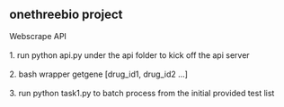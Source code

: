 ## onethreebio project
Webscrape API
<br>
<br>1. run python api.py under the api folder to kick off the api server
<br>
<br>2. bash wrapper getgene [drug_id1, drug_id2 ...]
<br>
<br>3. run python task1.py to batch process from the initial provided test list
